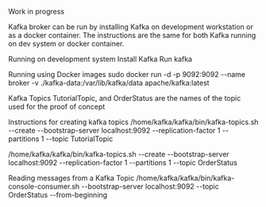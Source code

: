 Work in progress

Kafka broker can be run by installing Kafka on development workstation or as a docker container.  The instructions are the same for both Kafka running on dev system or docker container.

Running on development system
Install Kafka
Run kafka

Running using Docker images
sudo docker run -d -p 9092:9092 --name broker -v ./kafka-data:/var/lib/kafka/data apache/kafka:latest

Kafka Topics 
TutorialTopic, and OrderStatus are the names of the topic used for the proof of concept

Instructions for creating kafka topics
/home/kafka/kafka/bin/kafka-topics.sh --create --bootstrap-server localhost:9092 --replication-factor 1 --partitions 1 --topic TutorialTopic

/home/kafka/kafka/bin/kafka-topics.sh --create --bootstrap-server localhost:9092 --replication-factor 1 --partitions 1 --topic OrderStatus

Reading messages from a Kafka Topic 
/home/kafka/kafka/bin/kafka-console-consumer.sh --bootstrap-server localhost:9092 --topic OrderStatus --from-beginning

